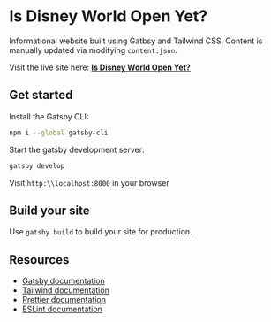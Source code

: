 # Is Disney World Open Yet?

Informational website built using Gatbsy and Tailwind CSS. Content is manually updated via modifying `content.json`.

Visit the live site here: <a href="https://isdisneyworldopenyet.com/"><strong>Is Disney World Open Yet?</strong></a>

## Get started

Install the Gatsby CLI:

```sh
npm i --global gatsby-cli
```

Start the gatsby development server:

```sh
gatsby develop
```

Visit `http:\\localhost:8000` in your browser

## Build your site

Use `gatsby build` to build your site for production.

## Resources

- [Gatsby documentation](https://www.gatsbyjs.org/docs/)
- [Tailwind documentation](https://tailwindcss.com/docs/what-is-tailwind/)
- [Prettier documentation](https://prettier.io/docs/en/index.html)
- [ESLint documentation](https://eslint.org/docs/user-guide/configuring)
